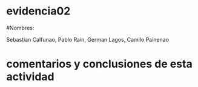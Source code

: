 # evidencia02

#Nombres:

Sebastian Calfunao, Pablo Rain, German Lagos, Camilo Painenao

#  comentarios y conclusiones de esta actividad
